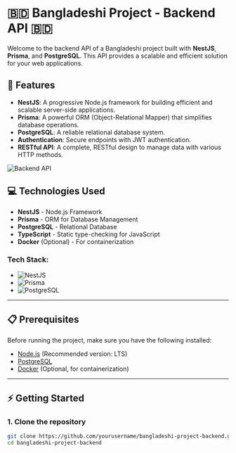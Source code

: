 # 🇧🇩 **Bangladeshi Project - Backend API** 🇧🇩

Welcome to the backend API of a Bangladeshi project built with **NestJS**, **Prisma**, and **PostgreSQL**. This API provides a scalable and efficient solution for your web applications. 

## 🚀 Features

- **NestJS**: A progressive Node.js framework for building efficient and scalable server-side applications.
- **Prisma**: A powerful ORM (Object-Relational Mapper) that simplifies database operations.
- **PostgreSQL**: A reliable relational database system.
- **Authentication**: Secure endpoints with JWT authentication.
- **RESTful API**: A complete, RESTful design to manage data with various HTTP methods.

![Backend API](https://via.placeholder.com/800x300.png?text=Backend+API)

## 💻 Technologies Used

- **NestJS** - Node.js Framework
- **Prisma** - ORM for Database Management
- **PostgreSQL** - Relational Database
- **TypeScript** - Static type-checking for JavaScript
- **Docker** (Optional) - For containerization

### Tech Stack:

- ![NestJS](https://img.shields.io/badge/NestJS-%E2%9C%94-red?logo=nestjs&logoColor=white)
- ![Prisma](https://img.shields.io/badge/Prisma-%E2%9C%94-blue?logo=prisma&logoColor=white)
- ![PostgreSQL](https://img.shields.io/badge/PostgreSQL-%E2%9C%94-green?logo=postgresql&logoColor=white)

---

## 📋 Prerequisites

Before running the project, make sure you have the following installed:

- [Node.js](https://nodejs.org/) (Recommended version: LTS)
- [PostgreSQL](https://www.postgresql.org/)
- [Docker](https://www.docker.com/) (Optional, for containerization)

---

## ⚡ Getting Started

### 1. Clone the repository

```bash
git clone https://github.com/yourusername/bangladeshi-project-backend.git
cd bangladeshi-project-backend

